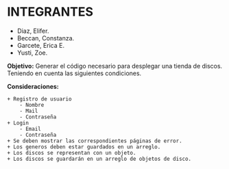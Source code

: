 INTEGRANTES
===========

+ Diaz, Elifer.
+ Beccan, Constanza.
+ Garcete, Erica E.
+ Yusti, Zoe.

__Objetivo:__ Generar el código necesario para desplegar una tienda de discos. Teniendo en cuenta las siguientes condiciones.

__Consideraciones:__ 

	+ Registro de usuario
		- Nombre
		- Mail
		- Contraseña
	+ Login
		- Email
		- Contraseña
	+ Se deben mostrar las correspondientes páginas de error.
	+ Los generos deben estar guardados en un arreglo.
	+ Los discos se representan con un objeto.
	+ Los discos se guardarán en un arreglo de objetos de disco.
